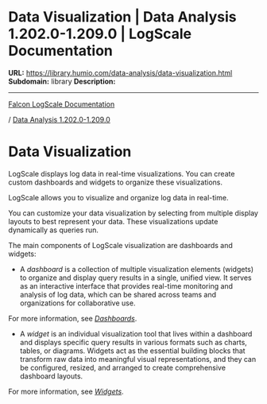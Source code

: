 # Data Visualization | Data Analysis 1.202.0-1.209.0 | LogScale Documentation

**URL:** https://library.humio.com/data-analysis/data-visualization.html
**Subdomain:** library
**Description:** 

---

[Falcon LogScale Documentation](https://library.humio.com)

/ [Data Analysis 1.202.0-1.209.0](data-analysis-docs.html)

# Data Visualization

LogScale displays log data in real-time visualizations. You can create custom dashboards and widgets to organize these visualizations. 

LogScale allows you to visualize and organize log data in real-time. 

You can customize your data visualization by selecting from multiple display layouts to best represent your data. These visualizations update dynamically as queries run. 

The main components of LogScale visualization are dashboards and widgets: 

  * A _dashboard_ is a collection of multiple visualization elements (widgets) to organize and display query results in a single, unified view. It serves as an interactive interface that provides real-time monitoring and analysis of log data, which can be shared across teams and organizations for collaborative use. 

For more information, see [_Dashboards_](dashboards.html "Dashboards"). 

  * A _widget_ is an individual visualization tool that lives within a dashboard and displays specific query results in various formats such as charts, tables, or diagrams. Widgets act as the essential building blocks that transform raw data into meaningful visual representations, and they can be configured, resized, and arranged to create comprehensive dashboard layouts. 

For more information, see [_Widgets_](widgets.html "Widgets").
